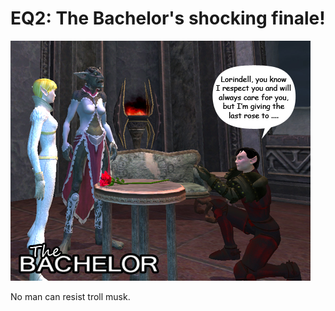 # EQ2: The Bachelor's shocking finale!

![bachelor1](../uploads/2009/04/bachelor1.jpg "bachelor1")

No man can resist troll musk.

